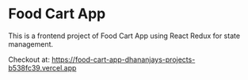 ﻿# Food Cart App 
 This is a frontend project of Food Cart App using React Redux for state management.

 Checkout at: https://food-cart-app-dhananjays-projects-b538fc39.vercel.app
